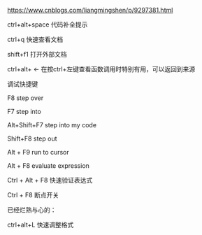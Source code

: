 https://www.cnblogs.com/liangmingshen/p/9297381.html

ctrl+alt+space 代码补全提示

ctrl+q 快速查看文档

shift+f1 打开外部文档

ctrl+alt+ ← 在按ctrl+左键查看函数调用时特别有用，可以返回到来源



调试快捷键

F8 step over

F7 step into

Alt+Shift+F7  step into my code

Shift+F8 step out

Alt + F9 run to cursor

Alt + F8 evaluate expression

Ctrl + Alt + F8 快速验证表达式

Ctrl + F8 断点开关

已经烂熟与心的：

ctrl+alt+L 快速调整格式